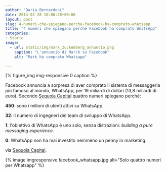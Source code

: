 ```yaml
---
author: "Daria Bernardoni"
date: 2014-02-20 10:06:28+00:00
layout: post
slug: 4-numeri-che-spiegano-perche-facebook-ha-comprato-whatsapp
title: "4 numeri che spiegano perché Facebook ha comprato WhatsApp"
categories:
- Storie
image:
  - url: static/img/mark_zuckemberg_annuncio.png
    caption: "L'annuncio di Marck su Facebook"
    alt: "Mark ha comprato Whatsapp"

---
```


{% figure_img img-responsive 0 caption %}

Facebook annuncia a sorpresa di aver comprato il sistema di messaggeria più famoso al mondo, WhatsApp, per 19 miliardi di dollari (13,8 miliardi di euro). Secondo [Sequoia Capital](http://sequoiacapital.tumblr.com/post/77211282835/four-numbers-that-explain-why-facebook-acquired) quattro numeri spiegano perché:

**450**: sono i milioni di utenti attivi su WhatsApp.

**32**: il numero di ingegneri del team di sviluppo di WhatsApp.

**1**: l'obiettivo di WhatsApp è uno solo, senza distrazioni: _building a pure messaging experience_.

**0**: WhatsApp non ha mai investito nemmeno un penny in marketing.

via [Sequoia Capital](http://sequoiacapital.tumblr.com/post/77211282835/four-numbers-that-explain-why-facebook-acquired).

{% image imgresponsive facebook_whatsapp.jpg alt="Solo quattro numeri per Whatsapp" %}
<figcaption></figcaption>